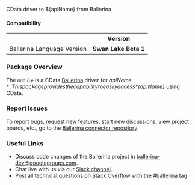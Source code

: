 CData driver to ${apiName} from Ballerina

#### Compatibility
|                               | Version               |
|-------------------------------|-----------------------|
| Ballerina Language Version    | **Swan Lake Beta 1**  |

### Package Overview
The `module` is a CData [Ballerina](https://ballerina.io/) driver for *${apiName}*.
This package provides the capability to easily access *${apiName}* using CData.
### Report Issues
To report bugs, request new features, start new discussions, view project boards, etc., go to the [Ballerina connector repository](link)
### Useful Links
- Discuss code changes of the Ballerina project in [ballerina-dev@googlegroups.com](mailto:ballerina-dev@googlegroups.com).
- Chat live with us via our [Slack channel](https://ballerina.io/community/slack/).
- Post all technical questions on Stack Overflow with the [#ballerina](https://stackoverflow.com/questions/tagged/ballerina) tag

